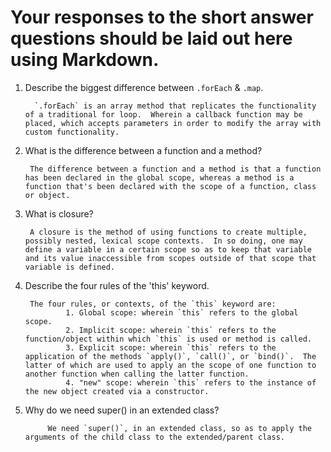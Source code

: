 # Your responses to the short answer questions should be laid out here using Markdown.
1. Describe the biggest difference between `.forEach` & `.map`.

         `.forEach` is an array method that replicates the functionality of a traditional for loop.  Wherein a callback function may be placed, which accepts parameters in order to modify the array with custom functionality.  


2. What is the difference between a function and a method?

        The difference between a function and a method is that a function has been declared in the global scope, whereas a method is a function that's been declared with the scope of a function, class or object.



3. What is closure?

        A closure is the method of using functions to create multiple, possibly nested, lexical scope contexts.  In so doing, one may define a variable in a certain scope so as to keep that variable and its value inaccessible from scopes outside of that scope that variable is defined. 



4. Describe the four rules of the 'this' keyword.

        The four rules, or contexts, of the `this` keyword are:
                1. Global scope: wherein `this` refers to the global scope.
                2. Implicit scope: wherein `this` refers to the function/object within which `this` is used or method is called.
                3. Explicit scope: wherein `this` refers to the application of the methods `apply()`, `call()`, or `bind()`.  The latter of which are used to apply an the scope of one function to another function when calling the latter function.
                4. "new" scope: wherein `this` refers to the instance of the new object created via a constructor.



5. Why do we need super() in an extended class?

            We need `super()`, in an extended class, so as to apply the arguments of the child class to the extended/parent class. 
